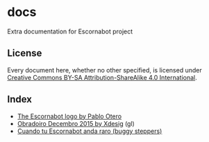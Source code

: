 # docs

Extra documentation for Escornabot project

## License

Every document here, whether no other specified, is licensed under [Creative Commons BY-SA Attribution-ShareAlike 4.0 International][LIC01].

## Index

 * [The Escornabot logo by Pablo Otero][LOG01]
 * [Obradoiro Decembro 2015 by Xdesig][TAD01] (gl)
 * [Cuando tu Escornabot anda raro (buggy steppers)][BUG01]


[BUG01]: BuggyStepper
[LIC01]: http://creativecommons.org/licenses/by-sa/4.0/
[LOG01]: EscornabotLogo
[TAD01]: ObradoiroDec2015_Xdesig


